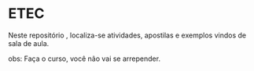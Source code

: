 # ETEC
Neste repositório , localiza-se  atividades, apostilas e exemplos vindos de sala de aula.

obs: Faça o curso, você não vai se arrepender.
